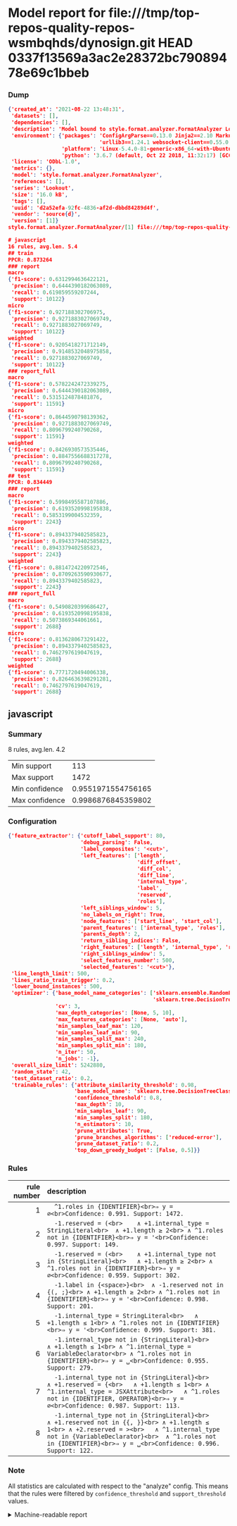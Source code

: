 # Model report for file:///tmp/top-repos-quality-repos-wsmbqhds/dynosign.git HEAD 0337f13569a3ac2e28372bc79089478e69c1bbeb

### Dump

```json
{'created_at': '2021-08-22 13:48:31',
 'datasets': [],
 'dependencies': [],
 'description': 'Model bound to style.format.analyzer.FormatAnalyzer Lookout analyzer.',
 'environment': {'packages': 'ConfigArgParse==0.13.0 Jinja2==2.10 MarkupSafe==1.1.1 PyStemmer==1.3.0 PyYAML==5.1 Pympler==0.5 SQLAlchemy==1.2.10 SQLAlchemy-Utils==0.33.3 asdf==2.3.2 bblfsh==2.12.7 boto==2.49.0 boto3==1.9.130 botocore==1.12.130 cachetools==2.0.1 certifi==2019.3.9 chardet==3.0.4 clint==0.5.1 docker==3.7.0 docker-pycreds==0.4.0 dulwich==0.19.11 grpcio==1.19.0 grpcio-tools==1.19.0 humanfriendly==4.16.1 humanize==0.5.1 idna==2.8 jmespath==0.9.4 jsonschema==2.6.0 lookout-sdk==0.4.1 lookout-sdk-ml==0.19.0 lookout-style==0.2.0 lz4==2.1.6 modelforge==0.12.1 numpy==1.16.2 packaging==19.0 pandas==0.22.0 pip==19.0.3 protobuf==3.7.0 psycopg2-binary==2.7.5 pygtrie==2.3 pyparsing==2.3.1 python-dateutil==2.8.0 python-igraph==0.7.1.post6 pytz==2019.1 requests==2.21.0 requirements-parser==0.2.0 scikit-learn==0.20.1 scikit-optimize==0.5.2 scipy==1.2.1 semantic-version==2.6.0 setuptools==40.8.0 six==1.12.0 smart-open==1.8.1 sourced-ml==0.8.2 spdx==2.5.0 stringcase==1.2.0 tabulate==0.8.2 tqdm==4.31.1 '
                             'urllib3==1.24.1 websocket-client==0.55.0 xxhash==1.3.0',
                 'platform': 'Linux-5.4.0-81-generic-x86_64-with-Ubuntu-18.04-bionic',
                 'python': '3.6.7 (default, Oct 22 2018, 11:32:17) [GCC 8.2.0]'},
 'license': 'ODbL-1.0',
 'metrics': {},
 'model': 'style.format.analyzer.FormatAnalyzer',
 'references': [],
 'series': 'Lookout',
 'size': '16.0 kB',
 'tags': [],
 'uuid': 'd2a52efa-92fc-4836-af2d-dbbd84289d4f',
 'vendor': 'source{d}',
 'version': [1]}
style.format.analyzer.FormatAnalyzer/[1] file:///tmp/top-repos-quality-repos-wsmbqhds/dynosign.git 0337f13569a3ac2e28372bc79089478e69c1bbeb

# javascript
16 rules, avg.len. 5.4
## train
PPCR: 0.873264
### report
macro
{'f1-score': 0.6312994636422121,
 'precision': 0.6444390182063089,
 'recall': 0.619859559207244,
 'support': 10122}
micro
{'f1-score': 0.927188302706975,
 'precision': 0.9271883027069749,
 'recall': 0.9271883027069749,
 'support': 10122}
weighted
{'f1-score': 0.9205418271712149,
 'precision': 0.9148532048975858,
 'recall': 0.9271883027069749,
 'support': 10122}
### report_full
macro
{'f1-score': 0.5782242472339275,
 'precision': 0.6444390182063089,
 'recall': 0.5315124878481876,
 'support': 11591}
micro
{'f1-score': 0.8644590798139362,
 'precision': 0.9271883027069749,
 'recall': 0.8096799240790268,
 'support': 11591}
weighted
{'f1-score': 0.8426930573535446,
 'precision': 0.8847556688317278,
 'recall': 0.8096799240790268,
 'support': 11591}
## test
PPCR: 0.834449
### report
macro
{'f1-score': 0.5998495587107886,
 'precision': 0.6193520998195838,
 'recall': 0.5853199004532359,
 'support': 2243}
micro
{'f1-score': 0.8943379402585823,
 'precision': 0.8943379402585823,
 'recall': 0.8943379402585823,
 'support': 2243}
weighted
{'f1-score': 0.8814724220972546,
 'precision': 0.8709263590930677,
 'recall': 0.8943379402585823,
 'support': 2243}
### report_full
macro
{'f1-score': 0.5490820399686427,
 'precision': 0.6193520998195838,
 'recall': 0.5073869344061661,
 'support': 2688}
micro
{'f1-score': 0.8136280673291422,
 'precision': 0.8943379402585823,
 'recall': 0.7462797619047619,
 'support': 2688}
weighted
{'f1-score': 0.7771720494006338,
 'precision': 0.8264636398291281,
 'recall': 0.7462797619047619,
 'support': 2688}
```

## javascript
### Summary
8 rules, avg.len. 4.2

| | |
|-|-|
|Min support|113|
|Max support|1472|
|Min confidence|0.9551971554756165|
|Max confidence|0.9986876845359802|

### Configuration

```json
{'feature_extractor': {'cutoff_label_support': 80,
                       'debug_parsing': False,
                       'label_composites': '<cut>',
                       'left_features': ['length',
                                         'diff_offset',
                                         'diff_col',
                                         'diff_line',
                                         'internal_type',
                                         'label',
                                         'reserved',
                                         'roles'],
                       'left_siblings_window': 5,
                       'no_labels_on_right': True,
                       'node_features': ['start_line', 'start_col'],
                       'parent_features': ['internal_type', 'roles'],
                       'parents_depth': 2,
                       'return_sibling_indices': False,
                       'right_features': ['length', 'internal_type', 'reserved', 'roles'],
                       'right_siblings_window': 5,
                       'select_features_number': 500,
                       'selected_features': '<cut>'},
 'line_length_limit': 500,
 'lines_ratio_train_trigger': 0.2,
 'lower_bound_instances': 500,
 'optimizer': {'base_model_name_categories': ['sklearn.ensemble.RandomForestClassifier',
                                              'sklearn.tree.DecisionTreeClassifier'],
               'cv': 3,
               'max_depth_categories': [None, 5, 10],
               'max_features_categories': [None, 'auto'],
               'min_samples_leaf_max': 120,
               'min_samples_leaf_min': 90,
               'min_samples_split_max': 240,
               'min_samples_split_min': 180,
               'n_iter': 50,
               'n_jobs': -1},
 'overall_size_limit': 5242880,
 'random_state': 42,
 'test_dataset_ratio': 0.2,
 'trainable_rules': {'attribute_similarity_threshold': 0.98,
                     'base_model_name': 'sklearn.tree.DecisionTreeClassifier',
                     'confidence_threshold': 0.8,
                     'max_depth': 10,
                     'min_samples_leaf': 90,
                     'min_samples_split': 180,
                     'n_estimators': 10,
                     'prune_attributes': True,
                     'prune_branches_algorithms': ['reduced-error'],
                     'prune_dataset_ratio': 0.2,
                     'top_down_greedy_budget': [False, 0.5]}}
```

### Rules

| rule number | description |
|----:|:-----|
| 1 | `  ^1.roles in {IDENTIFIER}<br>⇒ y = ∅<br>Confidence: 0.991. Support: 1472.` |
| 2 | `  -1.reserved = (<br>	∧ +1.internal_type = StringLiteral<br>	∧ +1.length ≥ 2<br>	∧ ^1.roles not in {IDENTIFIER}<br>⇒ y = '<br>Confidence: 0.997. Support: 149.` |
| 3 | `  -1.reserved = (<br>	∧ +1.internal_type not in {StringLiteral}<br>	∧ +1.length ≥ 2<br>	∧ ^1.roles not in {IDENTIFIER}<br>⇒ y = ∅<br>Confidence: 0.959. Support: 302.` |
| 4 | `  -1.label in {<space>}<br>	∧ -1.reserved not in {(, ;}<br>	∧ +1.length ≥ 2<br>	∧ ^1.roles not in {IDENTIFIER}<br>⇒ y = '<br>Confidence: 0.998. Support: 201.` |
| 5 | `  -1.internal_type = StringLiteral<br>	∧ +1.length ≤ 1<br>	∧ ^1.roles not in {IDENTIFIER}<br>⇒ y = '<br>Confidence: 0.999. Support: 381.` |
| 6 | `  -1.internal_type not in {StringLiteral}<br>	∧ +1.length ≤ 1<br>	∧ ^1.internal_type = VariableDeclarator<br>	∧ ^1.roles not in {IDENTIFIER}<br>⇒ y = ␣<br>Confidence: 0.955. Support: 279.` |
| 7 | `  -1.internal_type not in {StringLiteral}<br>	∧ +1.reserved = {<br>	∧ +1.length ≤ 1<br>	∧ ^1.internal_type = JSXAttribute<br>	∧ ^1.roles not in {IDENTIFIER, OPERATOR}<br>⇒ y = ∅<br>Confidence: 0.987. Support: 113.` |
| 8 | `  -1.internal_type not in {StringLiteral}<br>	∧ +1.reserved not in {{, }}<br>	∧ +1.length ≤ 1<br>	∧ +2.reserved = ><br>	∧ ^1.internal_type not in {VariableDeclarator}<br>	∧ ^1.roles not in {IDENTIFIER}<br>⇒ y = ␣<br>Confidence: 0.996. Support: 122.` |

### Note
All statistics are calculated with respect to the "analyze" config. This means that the rules were filtered by
`confidence_threshold` and `support_threshold` values.

<details>
    <summary>Machine-readable report</summary>
```json
{"javascript": {"avg_rule_len": 4.25, "max_conf": 0.9986876845359802, "max_support": 1472, "min_conf": 0.9551971554756165, "min_support": 113, "num_rules": 8}}
```
</details>
